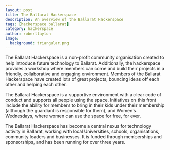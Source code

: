 ```yaml
---
layout: post
title: The Ballarat Hackerspace
description: An overview of the Ballarat Hackerspace
tags: [hackerspace ballarat]
category: hackerspace
author: robertlayton
image:
  background: triangular.png
---
```


The Ballarat Hackerspace is a non-profit community organisation created to help introduce future technology to Ballarat.
Additionally, the hackerspace provides a workshop where members can come and build their projects in a friendly, collaborative and engaging environment.
Members of the Ballarat Hackerspace have created lots of great projects, bouncing ideas off each other and helping each other.

The Ballarat Hackerspace is a supportive environment with a clear code of conduct and supports all people using the space.
Initiatives on this front include the ability for members to bring in their kids under their membership (although the guardiant is responsible for them), and Women's Wednesdays, where women can use the space for free, for ever.

The Ballarat Hackerspace has become a central nexus for technology activity in Ballarat, working with local Universities, schools, organisations, community leaders and businesses.
It is funded through memberships and sponsorships, and has been running for over three years.
